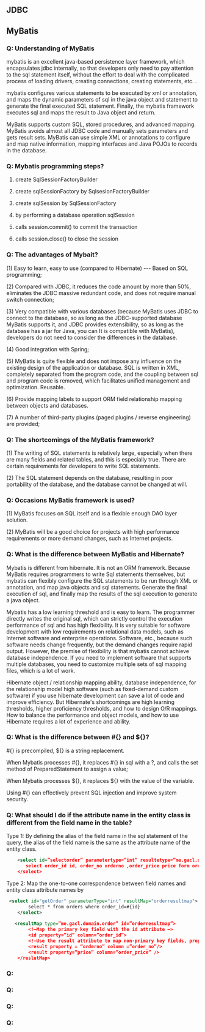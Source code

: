 ## JDBC


## MyBatis

### Q: Understanding of MyBatis

mybatis is an excellent java-based persistence layer framework, which encapsulates jdbc internally, so that developers only need to pay attention to the sql statement itself, without the effort to deal with the complicated process of loading drivers, creating connections, creating statements, etc. .

mybatis configures various statements to be executed by xml or annotation, and maps the dynamic parameters of sql in the java object and statement to generate the final executed SQL statement. Finally, the mybatis framework executes sql and maps the result to Java object and return.

MyBatis supports custom SQL, stored procedures, and advanced mapping. MyBatis avoids almost all JDBC code and manually sets parameters and gets result sets. MyBatis can use simple XML or annotations to configure and map native information, mapping interfaces and Java POJOs to records in the database.


### Q: Mybatis programming steps?
1. create SqlSessionFactoryBuilder

2. create sqlSessionFactory by SqlsesionFactoryBuilder   

3. create sqlSession by SqlSessionFactory     

4. by performing a database operation sqlSession   

5. calls session.commit() to commit the transaction   

6. calls session.close() to close the session

### Q: The advantages of Mybait?

(1) Easy to learn, easy to use (compared to Hibernate) --- Based on SQL programming;

(2) Compared with JDBC, it reduces the code amount by more than 50%, eliminates the JDBC massive redundant code, and does not require manual switch connection;

(3) Very compatible with various databases (because MyBatis uses JDBC to connect to the database, so as long as the JDBC-supported database MyBatis supports it, and JDBC provides extensibility, so as long as the database has a jar for Java, you can It is compatible with MyBatis), developers do not need to consider the differences in the database.

(4) Good integration with Spring;

(5) MyBatis is quite flexible and does not impose any influence on the existing design of the application or database. SQL is written in XML, completely separated from the program code, and the coupling between sql and program code is removed, which facilitates unified management and optimization. Reusable.

(6) Provide mapping labels to support ORM field relationship mapping between objects and databases.

(7) A number of third-party plugins (paged plugins / reverse engineering) are provided;


### Q: The shortcomings of the MyBatis framework?

(1) The writing of SQL statements is relatively large, especially when there are many fields and related tables, and this is especially true. There are certain requirements for developers to write SQL statements.

(2) The SQL statement depends on the database, resulting in poor portability of the database, and the database cannot be changed at will.


### Q: Occasions MyBatis framework is used?

(1) MyBatis focuses on SQL itself and is a flexible enough DAO layer solution.

(2) MyBatis will be a good choice for projects with high performance requirements or more demand changes, such as Internet projects.

### Q: What is the difference between MyBatis and Hibernate?

Mybatis is different from hibernate. It is not an ORM framework. Because MyBatis requires programmers to write Sql statements themselves, but mybatis can flexibly configure the SQL statements to be run through XML or annotation, and map java objects and sql statements. Generate the final execution of sql, and finally map the results of the sql execution to generate a java object.

Mybatis has a low learning threshold and is easy to learn. The programmer directly writes the original sql, which can strictly control the execution performance of sql and has high flexibility. It is very suitable for software development with low requirements on relational data models, such as Internet software and enterprise operations. Software, etc., because such software needs change frequently, but the demand changes require rapid output. However, the premise of flexibility is that mybatis cannot achieve database independence. If you need to implement software that supports multiple databases, you need to customize multiple sets of sql mapping files, which is a lot of work.

Hibernate object / relationship mapping ability, database independence, for the relationship model high software (such as fixed-demand custom software) if you use hibernate development can save a lot of code and improve efficiency. But Hibernate's shortcomings are high learning thresholds, higher proficiency thresholds, and how to design O/R mappings. How to balance the performance and object models, and how to use Hibernate requires a lot of experience and ability.

### Q: What is the difference between #{} and ${}?

#{} is precompiled, ${} is a string replacement.

When Mybatis processes #{}, it replaces #{} in sql with a ?, and calls the set method of PreparedStatement to assign a value;

When Mybatis processes ${}, it replaces ${} with the value of the variable.

Using #{} can effectively prevent SQL injection and improve system security.

### Q: What should I do if the attribute name in the entity class is different from the field name in the table?

Type 1: By defining the alias of the field name in the sql statement of the query, the alias of the field name is the same as the attribute name of the entity class.
```xml
    <select id=”selectorder” parametertype=”int” resultetype=”me.gacl.domain.order”>
       select order_id id, order_no orderno ,order_price price form orders where order_id=#{id};
    </select>
```

Type 2: Map the one-to-one correspondence between field names and entity class attribute names by <resultMap>
```xml
 <select id="getOrder" parameterType="int" resultMap="orderresultmap">
        select * from orders where order_id=#{id}
    </select>
 
   <resultMap type=”me.gacl.domain.order” id=”orderresultmap”>
        <!–Map the primary key field with the id attribute –>
        <id property=”id” column=”order_id”>
        <!–Use the result attribute to map non-primary key fields, property to entity class attribute names, and column to attributes in the data table –>
        <result property = “orderno” column =”order_no”/>
        <result property=”price” column=”order_price” />
    </reslutMap>
```

### Q: 

### Q: 

### Q: 

### Q: 
